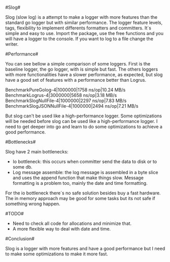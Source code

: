 #Slog#

Slog (slow log) is a attempt to make a logger with more features than the standard go logger
but with similar performance. The logger feature levels, tags, flexibility to
implement differents formatters and committers. It´s simple and easy to
use. Import the package, use the free functions and you will have a logger
to the console. If you want to log to a file change the writer.

#Performance#

You can see bellow a simple comparison of some loggers.
First is the baseline logger, the go logger, with is simple but fast.
The others loggers with more functionalities have a slower performance,
as expected, but slog have a good set of features with a performance better
than Logrus.

BenchmarkPureGolog-4|1000000|1758 ns/op|10.24 MB/s
BenchmarkLogrus-4|3000000|5658 ns/op|3.18 MB/s
BenchmarkSlogNullFile-4|1000000|2297 ns/op|7.83 MB/s
BenchmarkSlogJSONNullFile-4|1000000|2494 ns/op|7.21 MB/s

But slog can't be used like a high-performance logger. 
Some optimizations will be needed before slog can be used like a 
high-performance logger. I need to get deeper into go and learn 
to do some optimizations to achieve a good performance.

#Bottlenecks#

Slog have 2 main bottlenecks:

- Io bottleneck: this occurs when committer send the data to disk or to some db.
- Log message assemble: the log message is assembled in a byte slice and uses the append
function that make things slow. Message formatting is a problem too, mainly the
date and time formatting.

For the io bottleneck there´s no safe solution besides buy a fast hardware. The
in memory approach may be good for some tasks but its not safe if something
wrong happen.

#TODO#

- Need to check all code for allocations and minimize that.
- A more flexible way to deal with date and time.

#Conclusion#

Slog is a logger with more features and have a good performance but I need
to make some optimizations to make it more fast.
